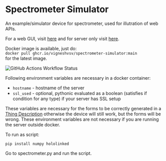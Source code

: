 # Spectrometer Simulator

An example/simulator device for spectrometer, used for illutration of web APIs.

For a web GUI, visit [here](https://thing-control-panel.hololinked.dev/#https://examples.hololinked.dev/simulations/spectrometer/resources/wot-td)
and for server only visit [here](https://examples.hololinked.dev/simulations/spectrometer/resources/wot-td).

Docker image is available, just do: <br />
`docker pull ghcr.io/vigneshvsv/spectrometer-simulator:main` <br />
for the latest image.

![GitHub Actions Workflow Status](https://img.shields.io/github/actions/workflow/status/VigneshVSV/spectrometer-simulator/docker-publish.yml?label=Build%20Docker%20Image)


Following environment variables are necessary in a docker container:
- `hostname` - hostname of the server
- `ssl_used` - optional, pythonic evaluated as a boolean (satisfies if condition for any type) if your server has SSL setup 

These variables are necessary for the forms to be correctly generated in a [Thing Description](https://www.w3.org/TR/wot-thing-description11/) otherwise the device will still work, but the forms will be wrong. These environment variables are not necessary if you are running the server outside docker. 

To run as script:

`pip install numpy hololinked`

Go to spectrometer.py and run the script. 
